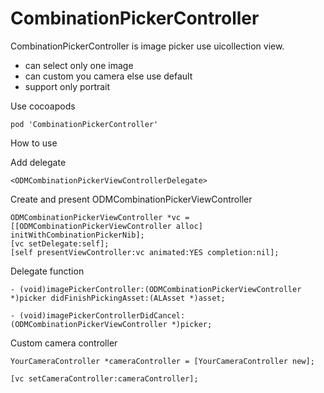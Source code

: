 CombinationPickerController
===========================

CombinationPickerController is image picker use uicollection view.

 * can select only one image
 * can custom you camera else use default
 * support only portrait
 
Use cocoapods
  
    pod 'CombinationPickerController'

How to use

Add delegate 

    <ODMCombinationPickerViewControllerDelegate>

Create and present ODMCombinationPickerViewController

    ODMCombinationPickerViewController *vc = [[ODMCombinationPickerViewController alloc] initWithCombinationPickerNib];
    [vc setDelegate:self];
    [self presentViewController:vc animated:YES completion:nil];

Delegate function


    - (void)imagePickerController:(ODMCombinationPickerViewController *)picker didFinishPickingAsset:(ALAsset *)asset;

    - (void)imagePickerControllerDidCancel:(ODMCombinationPickerViewController *)picker;


Custom camera controller

    YourCameraController *cameraController = [YourCameraController new]; 
    
    [vc setCameraController:cameraController];

